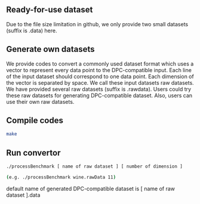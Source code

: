 
## Ready-for-use dataset
Due to the file size limitation in github, we only provide two small datasets (suffix is .data) here.
## Generate own datasets
We provide codes to convert a commonly used dataset format which uses a vector to represent every data point to the DPC-compatible input. Each line of the input dataset should correspond to one data point. Each dimension of the vector is separated by space. We call these input datasets raw datasets. We have provided several raw datasets (suffix is .rawdata). Users could try these raw datasets for generating DPC-compatible dataset. Also, users can use their own raw datasets.


## Compile codes
```Bash
make
```

## Run convertor
```Bash
./processBenchmark [ name of raw dataset ] [ number of dimension ]

(e.g. ./processBenchmark wine.rawData 11) 
```
default name of generated DPC-compatible dataset is [ name of raw dataset ].data
